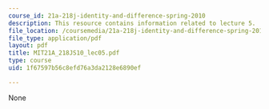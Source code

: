 ```yaml
---
course_id: 21a-218j-identity-and-difference-spring-2010
description: This resource contains information related to lecture 5.
file_location: /coursemedia/21a-218j-identity-and-difference-spring-2010/1f67597b56c8efd76a3da2128e6890ef_MIT21A_218JS10_lec05.pdf
file_type: application/pdf
layout: pdf
title: MIT21A_218JS10_lec05.pdf
type: course
uid: 1f67597b56c8efd76a3da2128e6890ef

---
```

None